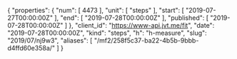 {
  "properties": {
    "num": [
      4473
    ],
    "unit": [
      "steps"
    ],
    "start": [
      "2019-07-27T00:00:00Z"
    ],
    "end": [
      "2019-07-28T00:00:00Z"
    ],
    "published": [
      "2019-07-28T00:00:00Z"
    ]
  },
  "client_id": "https://www-api.jvt.me/fit",
  "date": "2019-07-28T00:00:00Z",
  "kind": "steps",
  "h": "h-measure",
  "slug": "2019/07/nj9w3",
  "aliases": [
    "/mf2/258f5c37-ba22-4b5b-9bbb-d4ffd60e358a/"
  ]
}
